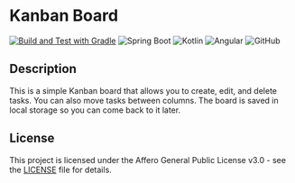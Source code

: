 # Kanban Board

[![Build and Test with Gradle](https://github.com/Samuel3/kanban-board/actions/workflows/gradle.yml/badge.svg)](https://github.com/Samuel3/kanban-board/actions/workflows/gradle.yml)
![Spring Boot](https://img.shields.io/badge/Spring%20Boot-3-brightgreen)
![Kotlin](https://img.shields.io/badge/Kotlin-1.9-blue)
![Angular](https://img.shields.io/badge/Angular-17-red)
![GitHub](https://img.shields.io/github/license/Samuel3/kanban-board)

## Description
This is a simple Kanban board that allows you to create, edit, and delete tasks. You can also move tasks between columns. The board is saved in local storage so you can come back to it later.

## License
This project is licensed under the Affero General Public License v3.0 - see the [LICENSE](LICENSE) file for details.